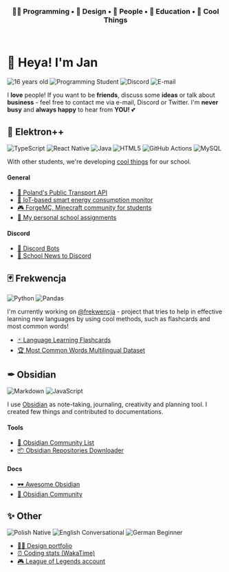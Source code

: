 <br>
<h3 align="center">
  🐱‍💻 Programming • 🎨 Design • 🥰 People • 📖 Education • 🦄 Cool Things
</h3>
<br>



# 👋 Heya! I'm Jan

![16 years old](https://img.shields.io/badge/-%F0%9F%A7%81%2016%20years%20old%20-pink?style=for-the-badge) ![Programming Student](https://img.shields.io/badge/-%F0%9F%91%A8%E2%80%8D%F0%9F%8E%93%20programming%20student%20(2/5%20year)-blueviolet?style=for-the-badge) ![Discord](https://img.shields.io/badge/konhi%231588-%237289DA.svg?style=for-the-badge&logo=discord&logoColor=white) ![E-mail](https://img.shields.io/badge/-%F0%9F%93%A7%20hello.konhi%40gmail.com-9cf?style=for-the-badge)

I **love** people! If you want to be **friends**, discuss some **ideas** or talk about **business** - feel free to contact me via e-mail, Discord or Twitter. I'm **never busy** and **always happy** to hear from **YOU!** 💕


## 🎒 Elektron++
![TypeScript](https://img.shields.io/badge/typescript-%23007ACC.svg?style=for-the-badge&logo=typescript&logoColor=white) ![React Native](https://img.shields.io/badge/react_native-%2320232a.svg?style=for-the-badge&logo=react&logoColor=%2361DAFB) ![Java](https://img.shields.io/badge/java-%23ED8B00.svg?style=for-the-badge&logo=java&logoColor=white) ![HTML5](https://img.shields.io/badge/html5-%23E34F26.svg?style=for-the-badge&logo=html5&logoColor=white) ![GitHub Actions](https://img.shields.io/badge/githubactions-%232671E5.svg?style=for-the-badge&logo=githubactions&logoColor=white) ![MySQL](https://img.shields.io/badge/mysql-%2300f.svg?style=for-the-badge&logo=mysql&logoColor=white)

With other students, we're developing [cool things](https://github.com/ElektronPlus) for our school.

#### General
- [🚌 Poland's Public Transport API](https://github.com/konhi/poland-public-transport-api)
- [🔌 IoT-based smart energy consumption monitor](https://github.com/konhi/school-iot-contest)
- [🎮 ForgeMC, Minecraft community for students](https://github.com/ForgeMC)
- [📝 My personal school assignments](https://github.com/konhi/personal-school-assignments)

#### Discord
- [🤖 Discord Bots](https://github.com/ElektronPlus/discord)
- [📰 School News to Discord](https://github.com/ElektronPlus/zseis-news)

## 🃏 Frekwencja
![Python](https://img.shields.io/badge/python-3670A0?style=for-the-badge&logo=python&logoColor=ffdd54) ![Pandas](https://img.shields.io/badge/pandas-%23150458.svg?style=for-the-badge&logo=pandas&logoColor=white)

I'm currently working on [@frekwencja](https://github.com/frekwencja) - project that tries to help in effective learning new languages by using cool methods, such as flashcards and most common words!

- [🃏 Language Learning Flashcards](https://github.com/frekwencja/language-learning-flashcards)
- [🏆 Most Common Words Multilingual Dataset](https://github.com/frekwencja/most-common-words-multilingual)

## ✒ Obsidian
![Markdown](https://img.shields.io/badge/markdown-%23000000.svg?style=for-the-badge&logo=markdown&logoColor=white) ![JavaScript](https://img.shields.io/badge/javascript-%23323330.svg?style=for-the-badge&logo=javascript&logoColor=%23F7DF1E)

I use [Obsidian](https://obsidian.md/) as note-taking, journaling, creativity and planning tool. I created few things and contributed to documentations.

#### Tools
- [📃 Obsidian Community List](https://github.com/konhi/obsidian-community-list)
- [📦 Obsidian Repositories Downloader](https://github.com/konhi/obsidian-repositories-downloader)

#### Docs
- [🕶️ Awesome Obsidian](https://github.com/kmaasrud/awesome-obsidian)
- [🔮 Obsidian Community](https://github.com/obsidian-community/obsidian-hub)

## ✨ Other
![Polish Native](https://img.shields.io/badge/%F0%9F%87%B5%F0%9F%87%B1Polish-native-blue?style=for-the-badge) ![English Conversational](https://img.shields.io/badge/%F0%9F%87%AC%F0%9F%87%A7English-conversational-blue?style=for-the-badge) ![German Beginner](https://img.shields.io/badge/%F0%9F%87%A9%F0%9F%87%AAGerman-beginner-blue?style=for-the-badge)

- [👨‍🎨 Design portfolio](https://dribbble.com/konhi)
- [⏰ Coding stats (WakaTime)](https://wakatime.com/@konhi)
- [🎮 League of Legends account](https://u.gg/lol/profile/eun1/qratos1/overview)
